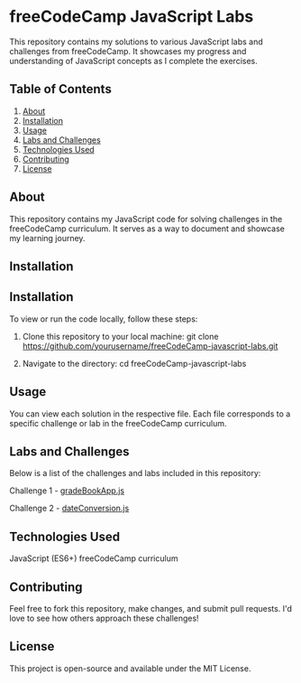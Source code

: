 # freeCodeCamp JavaScript Labs

This repository contains my solutions to various JavaScript labs and challenges from freeCodeCamp. It showcases my progress and understanding of JavaScript concepts as I complete the exercises.

## Table of Contents

1. [About](#about)
2. [Installation](#installation)
3. [Usage](#usage)
4. [Labs and Challenges](#labs-and-challenges)
5. [Technologies Used](#technologies-used)
6. [Contributing](#contributing)
7. [License](#license)

## About

This repository contains my JavaScript code for solving challenges in the freeCodeCamp curriculum. It serves as a way to document and showcase my learning journey.

## Installation

## Installation

To view or run the code locally, follow these steps:

1. Clone this repository to your local machine:
   git clone https://github.com/yourusername/freeCodeCamp-javascript-labs.git

2. Navigate to the directory:
   cd freeCodeCamp-javascript-labs

## Usage
You can view each solution in the respective file. Each file corresponds to a specific challenge or lab in the freeCodeCamp curriculum.

## Labs and Challenges
Below is a list of the challenges and labs included in this repository:

Challenge 1 - [gradeBookApp.js](gradeBookApp.js)

Challenge 2 - [dateConversion.js](date-conversion.js)




## Technologies Used
JavaScript (ES6+)
freeCodeCamp curriculum

## Contributing
Feel free to fork this repository, make changes, and submit pull requests. I'd love to see how others approach these challenges!

## License
This project is open-source and available under the MIT License.
